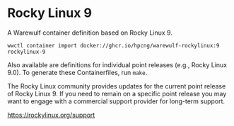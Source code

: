 # Rocky Linux 9

A Warewulf container definition based on Rocky Linux 9.

```
wwctl container import docker://ghcr.io/hpcng/warewulf-rockylinux:9 rockylinux-9
```

Also available are definitions for individual point releases (e.g., Rocky Linux
9.0). To generate these Containerfiles, run `make`.

The Rocky Linux community provides updates for the current point release of
Rocky Linux 9. If you need to remain on a specific point release you may want
to engage with a commercial support provider for long-term support.

https://rockylinux.org/support
